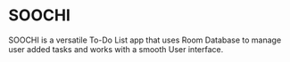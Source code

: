# SOOCHI
SOOCHI is a versatile To-Do List app that uses Room Database to manage user added tasks and works with a smooth User interface.
